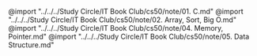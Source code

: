 @import "../../../Study Circle/IT Book Club/cs50/note/01. C.md"
@import "../../../Study Circle/IT Book Club/cs50/note/02. Array, Sort, Big O.md"
@import "../../../Study Circle/IT Book Club/cs50/note/04. Memory, Pointer.md"
@import "../../../Study Circle/IT Book Club/cs50/note/05. Data Structure.md"
